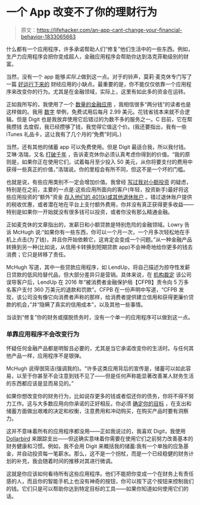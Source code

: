 # 一个 App 改变不了你的理财行为

> 原文：<https://lifehacker.com/an-app-cant-change-your-financial-behavior-1833065663>

什么都有一个应用程序，许多承诺帮助人们“修复”他们生活中的一些东西。例如，生产力应用程序会把你变成超人，金融应用程序会帮助你达到洛克菲勒级别的财富。



当然，没有一个 app 能够*实际上*做到这一点。对于的铃声，莫莉·麦克休专门写了一篇 [好运行下来的](https://www.theringer.com/tech/2019/3/1/18244979/millennial-finances-money-apps-digit-fintech-investing) 财经应用的小缺点。最重要的是，你不能仅仅依靠一个应用程序来改变你的行为。尤其是在金融领域，实际上，这里有如此多的资金在运转。

正如我所写的，我使用了一个 [数量的金融应用](https://twocents.lifehacker.com/the-money-apps-a-personal-finance-writer-swears-by-1823696312) ，我相信很多“两分钱”的读者也是这样做的。我用 [数字](https://twocents.lifehacker.com/how-to-leave-digit-for-a-savings-app-that-doesnt-charge-1794235235) 举例，免费试用后每月 2.99 美元。花钱省钱本来就不合逻辑。但是 Digit 也是我放弃使用它后错过的为数不多的服务之一。C 目前，它在帮我攒钱 去度假，我已经攒够了钱，我觉得它值这个价。(我还要指出，我有一些 iTunes 礼品卡，这让我有了几个月的“免费”时间。)

当然，还有其他的储蓄 app 可以免费使用。但是 Digit 最适合我，所以我付钱。艾琳·洛瑞，又名 [打破千年](https://brokemillennial.com/) ，告诉麦克休你必须认真考虑你得到的价值。“我的原则是，如果你正在使用它们，试着每月至少投入 50 美元，从你将要支付的费用中获得一些真正的价值，”洛瑞说。你的里程会有所不同，但这不是一个坏的门槛。

也就是说，有些应用类别不一定会增加价值。我曾经 [写过我对小额投资](https://lifehacker.com/does-microinvesting-add-up-1821911322) 的疑虑，特别是在之前，主要的一点是:这些应用所面向的客户(年轻，投资新手)最好将这些应用投资的“额外”资金 [存入他们的 401(k)或其他退休账户](https://twocents.lifehacker.com/401-k-s-arent-bullshit-1823625315) 。错过退休账户提供的税收优惠，或者潜在地在平台上支付额外费用，你并没有真正获得更多收益——特别是如果你一开始就没有很多钱可以投资，或者你没有那么精通金融。

正如麦克休的文章指出的，发薪日和小额贷款是特别危险的金融领域。Lowry 告诉 McHugh 说:“如果你有一些东西，你可以一个月一次，一个月多次轻松地在手机上点击(为了钱)，并且你开始依赖它，这肯定会变成一个问题。”从一种金融产品转换到另一种(比如说，从信用卡转换到短期贷款 app)不会神奇地给你更多的钱去消费；它只是转移了责任。

McHugh 写道，其中一些贷款应用程序，如 LendUp，将自己描述为掠夺性发薪日贷款的低风险替代品，但大部分差异只是营销。具体来说，在 [机构裁定](https://www.consumerfinance.gov/about-us/newsroom/lendup-enforcement-action/) 该公司误导客户后，LendUp 在 2016 年“被消费者金融保护局【CFPB】责令向 5 万多名客户支付 360 万美元的退款和罚款”。CFPB 在一份声明中写道，“CFPB 发现，该公司没有像它向消费者声称的那样，给消费者提供建立信用和获得更廉价贷款的机会，”并“隐瞒了真实的信用成本”，以及其他一些事情。

当谈到“修复”你的财务或摆脱债务时，没有一个单一的应用程序可以做到这一点。

### 单靠应用程序不会改变行为

怀疑任何金融产品都是明智且必要的，尤其是当它承诺改变你的生活时。与任何其他产品一样，应用程序不是银弹。

McHugh 说得很简洁(强调我的)。“许多这类应用背后的宣传是，储蓄可以如此容易，以至于你甚至不会注意到钱不见了——但是任何声称能显著改善某人财务生活的东西都应该是显而易见的。”

如果你想改变你的财务行为，比如说存更多的钱或者偿还你的债务，你将不得不努力工作。这与大多数应用向你承诺的正好相反。你必须 [确定你的目标](https://twocents.lifehacker.com/how-to-balance-your-short-and-long-term-financial-goal-1830853590) ，在支出和储蓄方面做出艰难的决定和权衡，注意费用和冲动购买，在购买产品时要有洞察力。

这并不意味着所有的应用程序都没用——正如我说过的，我喜欢 Digit，我使用 [Dollarbird](https://twocents.lifehacker.com/use-dollarbird-for-easy-hands-on-budgeting-1830944057) 来跟踪支出——但这确实意味着你需要在使用它们之前努力改善基本的财务健康和习惯。例如，我不会用 Digit 来概括我的储蓄:我有一个单独的应急基金，并自动投资每一笔薪水。那么，这不是一个拐杖，而是一个已经稳健的财务计划的补充，我会随着时间的推移对其进行微调。

这就是你应该如何看待所有这些应用程序。他们不能把你变成一个在财务上有责任感的人，而且你的智能手机上也没有神奇的按钮，你可以按下这个按钮来控制我们的钱。它们只是可以帮助你达到特定目标的工具——如果你知道如何使用它们的话。